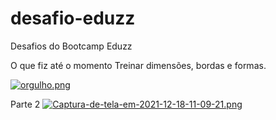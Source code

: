 # desafio-eduzz
Desafios do Bootcamp Eduzz

O que fiz até o momento
Treinar dimensões, bordas e formas. 


[![orgulho.png](https://i.postimg.cc/Y0dWDM4q/orgulho.png)](https://postimg.cc/D4b08Vdt) <br>

Parte 2
[![Captura-de-tela-em-2021-12-18-11-09-21.png](https://i.postimg.cc/2jGhSFHR/Captura-de-tela-em-2021-12-18-11-09-21.png)](https://postimg.cc/py9p08bq)



